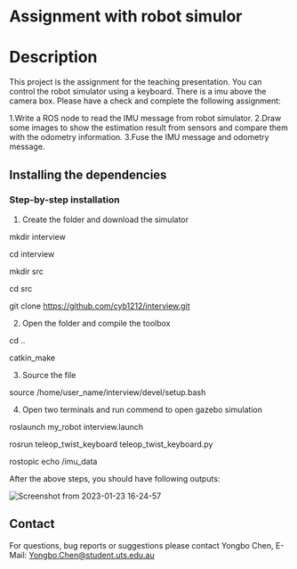 Assignment with robot simulor
==========================================================================

# Description
This project is the assignment for the teaching presentation. You can control the robot simulator using a keyboard. There is a imu above the camera box. Please have a check and complete the following assignment:

1.Write a ROS node to read the IMU message from robot simulator.
2.Draw some images to show the estimation result from sensors and compare them with the odometry information.
3.Fuse the IMU message and odometry message.

## Installing the dependencies

### Step-by-step installation
1. Create the folder and download the simulator

mkdir interview

cd interview

mkdir src

cd src

git clone https://github.com/cyb1212/interview.git

2. Open the folder and compile the toolbox

cd ..

catkin_make

3. Source the file

source /home/user_name/interview/devel/setup.bash

4. Open two terminals and run commend to open gazebo simulation

roslaunch my_robot interview.launch

rosrun teleop_twist_keyboard teleop_twist_keyboard.py

rostopic echo /imu_data

After the above steps, you should have following outputs:

![Screenshot from 2023-01-23 16-24-57](https://user-images.githubusercontent.com/32351126/213977661-84e07bed-222c-49c3-8033-968b8cde86e1.png)


## Contact
For questions, bug reports or suggestions please contact
Yongbo Chen, E-Mail: Yongbo.Chen@student.uts.edu.au 
